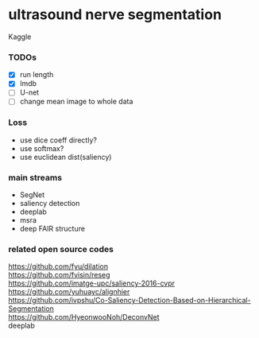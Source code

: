 # ultrasound nerve segmentation
Kaggle

### TODOs
- [x] run length
- [x] lmdb 
- [ ] U-net
- [ ] change mean image to whole data

### Loss
- use dice coeff directly?
- use softmax?
- use euclidean dist(saliency)

### main streams
- SegNet
- saliency detection
- deeplab
- msra
- deep FAIR structure

### related open source codes
https://github.com/fyu/dilation  
https://github.com/fvisin/reseg  
https://github.com/imatge-upc/saliency-2016-cvpr  
https://github.com/yuhuayc/alignhier  
https://github.com/ivpshu/Co-Saliency-Detection-Based-on-Hierarchical-Segmentation  
https://github.com/HyeonwooNoh/DeconvNet  
deeplab  


